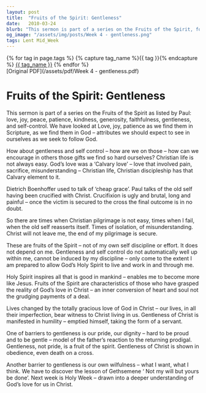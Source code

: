 ```yaml
---
layout: post
title:  "Fruits of the Spirit: Gentleness"
date:   2010-03-24
blurb: "This sermon is part of a series on the Fruits of the Spirit, focusing on gentleness. It discusses how gentleness and self-control are not innate, but are fruits of the Spirit that come from allowing God's Holy Spirit to live and work within us. It emphasizes that Christian life is not always easy, and that it involves pain, sacrifice, and misunderstanding. The sermon also explores the barriers to gentleness, such as pride and wilfulness."
og_image: "/assets/img/posts/Week 4 - gentleness.png"
tags: Lent Mid_Week
---    
```

<div class="tag-pills">
  {% for tag in page.tags %}
    {% capture tag_name %}{{ tag }}{% endcapture %}
    <a href="{{ site.baseurl }}/tag/{{ tag_name | slugify }}" class="tag-pill">{{ tag_name }}</a>
  {% endfor %}
</div>
[Original PDF](/assets/pdf/Week 4 - gentleness.pdf)

# Fruits of the Spirit: Gentleness

This sermon is part of a series on the Fruits of the Spirit as listed by Paul: love, joy, peace, patience, kindness, generosity, faithfulness, gentleness, and self-control. We have looked at Love, joy, patience as we find them in Scripture, as we find them in God – attributes we should expect to see in ourselves as we seek to follow God.

How about gentleness and self control – how are we on those – how can we encourage in others those gifts we find so hard ourselves? Christian life is not always easy. God’s love was a ‘Calvary love’ – love that involved pain, sacrifice, misunderstanding – Christian life, Christian discipleship has that Calvary element to it.

Dietrich Boenhoffer used to talk of ‘cheap grace’. Paul talks of the old self having been crucified with Christ. Crucifixion is ugly and brutal, long and painful – once the victim is secured to the cross the final outcome is in no doubt.

So there are times when Christian pilgrimage is not easy, times when I fail, when the old self reasserts itself. Times of isolation, of misunderstanding. Christ will not leave me, the end of my pilgrimage is secure.

These are fruits of the Spirit – not of my own self discipline or effort. It does not depend on me. Gentleness and self control do not automatically well up within me, cannot be induced by my discipline – only come to the extent I am prepared to allow God’s Holy Spirit to live and work in and through me.

Holy Spirit inspires all that is good in mankind – enables me to become more like Jesus. Fruits of the Spirit are characteristics of those who have grasped the reality of God’s love in Christ – an inner conversion of heart and soul not the grudging payments of a deal.

Lives changed by the totally gracious love of God in Christ – our lives, in all their imperfection, bear witness to Christ living in us. Gentleness of Christ is manifested in humility – emptied himself, taking the form of a servant.

One of barriers to gentleness is our pride, our dignity – hard to be proud and to be gentle – model of the father’s reaction to the returning prodigal. Gentleness, not pride, is a fruit of the spirit. Gentleness of Christ is shown in obedience, even death on a cross.

Another barrier to gentleness is our own wilfulness – what I want, what I think. We have to discover the lesson of Gethsemene ‘ Not my will but yours be done’. Next week is Holy Week – drawn into a deeper understanding of God’s love for us in Christ.
